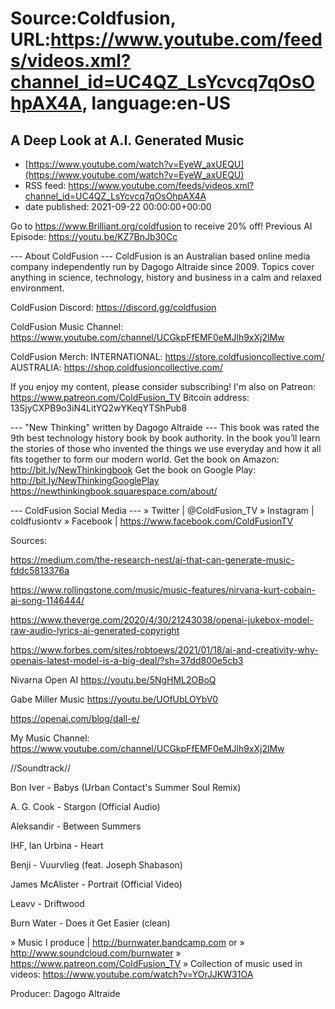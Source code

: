 # Source:Coldfusion, URL:https://www.youtube.com/feeds/videos.xml?channel_id=UC4QZ_LsYcvcq7qOsOhpAX4A, language:en-US

## A Deep Look at A.I. Generated Music
 - [https://www.youtube.com/watch?v=EyeW_axUEQU](https://www.youtube.com/watch?v=EyeW_axUEQU)
 - RSS feed: https://www.youtube.com/feeds/videos.xml?channel_id=UC4QZ_LsYcvcq7qOsOhpAX4A
 - date published: 2021-09-22 00:00:00+00:00

Go to https://www.Brilliant.org/coldfusion to receive 20% off!
Previous AI Episode: https://youtu.be/KZ7BnJb30Cc

--- About ColdFusion ---
ColdFusion is an Australian based online media company independently run by Dagogo Altraide since 2009. Topics cover anything in science, technology, history and business in a calm and relaxed environment. 

ColdFusion Discord:  https://discord.gg/coldfusion

ColdFusion Music Channel: https://www.youtube.com/channel/UCGkpFfEMF0eMJlh9xXj2lMw

ColdFusion Merch:
INTERNATIONAL: https://store.coldfusioncollective.com/
AUSTRALIA: https://shop.coldfusioncollective.com/

If you enjoy my content, please consider subscribing!
I'm also on Patreon: https://www.patreon.com/ColdFusion_TV
Bitcoin address: 13SjyCXPB9o3iN4LitYQ2wYKeqYTShPub8

--- "New Thinking" written by Dagogo Altraide ---
This book was rated the 9th best technology history book by book authority.
In the book you’ll learn the stories of those who invented the things we use everyday and how it all fits together to form our modern world.
Get the book on Amazon: http://bit.ly/NewThinkingbook
Get the book on Google Play: http://bit.ly/NewThinkingGooglePlay
https://newthinkingbook.squarespace.com/about/

--- ColdFusion Social Media ---
» Twitter | @ColdFusion_TV
» Instagram | coldfusiontv
» Facebook | https://www.facebook.com/ColdFusionTV

Sources:

https://medium.com/the-research-nest/ai-that-can-generate-music-fddc5813376a

https://www.rollingstone.com/music/music-features/nirvana-kurt-cobain-ai-song-1146444/

https://www.theverge.com/2020/4/30/21243038/openai-jukebox-model-raw-audio-lyrics-ai-generated-copyright

https://www.forbes.com/sites/robtoews/2021/01/18/ai-and-creativity-why-openais-latest-model-is-a-big-deal/?sh=37dd800e5cb3


Nivarna Open AI https://youtu.be/5NgHML2OBoQ

Gabe Miller Music https://youtu.be/UOfUbLOYbV0

https://openai.com/blog/dall-e/


My Music Channel:  https://www.youtube.com/channel/UCGkpFfEMF0eMJlh9xXj2lMw

//Soundtrack//

Bon Iver - Babys (Urban Contact's Summer Soul Remix)

A. G. Cook - Stargon (Official Audio)

Aleksandir - Between Summers

IHF, Ian Urbina - Heart

Benji - Vuurvlieg (feat. Joseph Shabason)

James McAlister - Portrait (Official Video)

Leavv - Driftwood

Burn Water - Does it Get Easier (clean)

» Music I produce | http://burnwater.bandcamp.com or 
» http://www.soundcloud.com/burnwater
» https://www.patreon.com/ColdFusion_TV
» Collection of music used in videos: https://www.youtube.com/watch?v=YOrJJKW31OA

Producer: Dagogo Altraide

